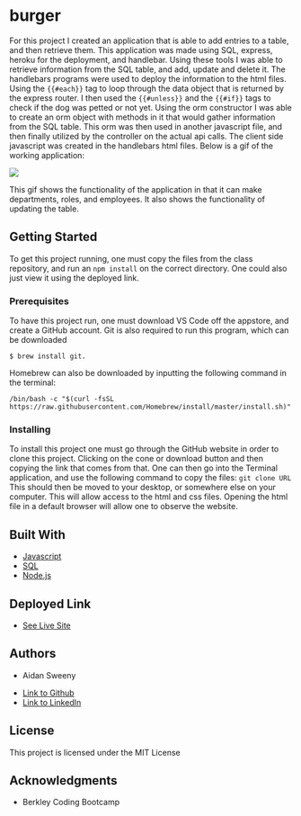 # burger
For this project I created an application that is able to add entries to a table, and then retrieve them. This application was made using SQL, express, heroku for the deployment, and handlebar. Using these tools I was able to retrieve information from the SQL table, and add, update and delete it. The handlebars programs were used to deploy the information to the html files. Using the `{{#each}}` tag to loop through the data object that is returned by the express router. I then used the `{{#unless}}` and the `{{#if}}` tags to check if the dog was petted or not yet. Using the orm constructor I was able to create an orm object with methods in it that would gather information from the SQL table. This orm was then used in another javascript file, and then finally utilized by the controller on the actual api calls. The client side javascript was created in the handlebars html files. Below is a gif of the working application: 

![](tracker.gif)

This gif shows the functionality of the  application in that it can make departments, roles, and employees. It also shows the functionality of updating the table.

## Getting Started

To get this project running, one must copy the files from the class repository, and run an `npm install` on the correct directory. One could also just view it using the deployed link.

### Prerequisites

To have this project run, one must download VS Code off the appstore, and create a GitHub account. Git is also required to run this program, which can be downloaded 

```
$ brew install git. 
```
Homebrew can also be downloaded by inputting the following command in the terminal:
```
/bin/bash -c "$(curl -fsSL https://raw.githubusercontent.com/Homebrew/install/master/install.sh)"
```

### Installing

To install this project one must go through the GitHub website in order to clone this project. Clicking on the cone or download button and then copying the link that comes from that. One can then go into the Terminal application, and use the following command to copy the files:
`
git clone URL
`
This should then be moved to your desktop, or somewhere else on your computer. This will allow access to the html and css files. Opening the html file in a default browser will allow one to observe the website.

## Built With

* [Javascript](https://developer.mozilla.org/en-US/docs/Web/JavaScript)
* [SQL](https://dev.mysql.com/doc/)
* [Node.js](https://nodejs.org/en/docs/)

## Deployed Link

* [See Live Site](https://mysterious-sands-92673.herokuapp.com/)

## Authors

* Aidan Sweeny

- [Link to Github](https://github.com/AidanSweeny)
- [Link to LinkedIn](https://www.linkedin.com/in/aidan-sweeny-81075030/)

## License

This project is licensed under the MIT License 

## Acknowledgments

* Berkley Coding Bootcamp




